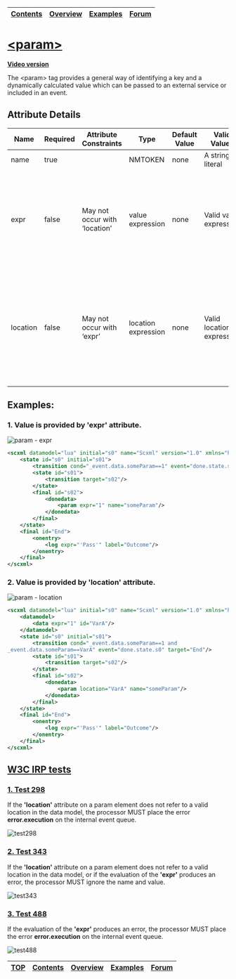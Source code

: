 <a name="top-anchor"/>

| [Contents](../README.md#table-of-contents) | [Overview](../README.md#scxml-overview) | [Examples](../README.md#examples) | [Forum](https://github.com/alexzhornyak/SCXML-tutorial/discussions) |
|---|---|---|---|

# [\<param\>](https://www.w3.org/TR/scxml/#param)

**[Video version](https://youtu.be/V9hqU9smirw)**

The \<param\> tag provides a general way of identifying a key and a dynamically calculated value which can be passed to an external service or included in an event.

## Attribute Details
<table>
<thead>
<tr>
<th>Name</th><th>Required</th><th>Attribute Constraints</th><th>Type</th><th>Default Value</th><th>Valid Values</th><th>Description</th>
</tr>
</thead>
<tbody>
<tr>
<td>name</td><td>true</td><td></td><td>NMTOKEN</td><td>none</td><td>A string literal</td><td>The name of the key.</td>
</tr>
<tr>
<td>expr</td><td>false</td><td>May not occur with ‘location’</td><td>value expression</td><td>none</td><td>Valid value expression</td><td>A value expression (see <a href="https://www.w3.org/TR/scxml/#ValueExpressions">5.9.3 Legal Data Values and Value Expressions</a>) that is evaluated to provide the value.</td>
</tr>
<tr>
<td>location</td><td>false</td><td>May not occur with ‘expr’</td><td>location expression</td><td>none</td><td>Valid location expression</td><td>A location expression (see <a href="https://www.w3.org/TR/scxml/#LocationExpressions">5.9.2 Location Expressions</a>) that specifies the location in the datamodel to retrieve the value from.</td>
</tr>
</tbody>
</table>

## Examples:
### 1. Value is provided by 'expr' attribute.
![param - expr](https://user-images.githubusercontent.com/18611095/28515986-4b5121da-7068-11e7-84b9-80f4f8de9ab1.png)

```xml
<scxml datamodel="lua" initial="s0" name="Scxml" version="1.0" xmlns="http://www.w3.org/2005/07/scxml">
	<state id="s0" initial="s01">
		<transition cond="_event.data.someParam==1" event="done.state.s0" target="End"/>
		<state id="s01">
			<transition target="s02"/>
		</state>
		<final id="s02">
			<donedata>
				<param expr="1" name="someParam"/>
			</donedata>
		</final>
	</state>
	<final id="End">
		<onentry>
			<log expr="'Pass'" label="Outcome"/>
		</onentry>
	</final>
</scxml>
```

### 2. Value is provided by 'location' attribute.
![param - location](https://user-images.githubusercontent.com/18611095/28516123-c39f7038-7068-11e7-8c2c-083e82e31f4c.png)

```xml
<scxml datamodel="lua" initial="s0" name="Scxml" version="1.0" xmlns="http://www.w3.org/2005/07/scxml">
	<datamodel>
		<data expr="1" id="VarA"/>
	</datamodel>
	<state id="s0" initial="s01">
		<transition cond="_event.data.someParam==1 and
_event.data.someParam==VarA" event="done.state.s0" target="End"/>
		<state id="s01">
			<transition target="s02"/>
		</state>
		<final id="s02">
			<donedata>
				<param location="VarA" name="someParam"/>
			</donedata>
		</final>
	</state>
	<final id="End">
		<onentry>
			<log expr="'Pass'" label="Outcome"/>
		</onentry>
	</final>
</scxml>
```

## [W3C IRP tests](https://www.w3.org/Voice/2013/scxml-irp)

### [1. Test 298](https://www.w3.org/Voice/2013/scxml-irp/298/test298.txml)
If the **'location'** attribute on a param element does not refer to a valid location in the data model, the processor MUST place the error **error.execution** on the internal event queue.

![test298](https://user-images.githubusercontent.com/18611095/28515277-acc356fc-7065-11e7-91ec-666e36fe931a.png)

### [2. Test 343](https://www.w3.org/Voice/2013/scxml-irp/343/test343.txml)
If the **'location'** attribute on a param element does not refer to a valid location in the data model, or if the evaluation of the **'expr'** produces an error, the processor MUST ignore the name and value.

![test343](https://user-images.githubusercontent.com/18611095/28515473-6ff1de6e-7066-11e7-9875-d2e8b5d4ee1e.png)

### [3. Test 488](https://www.w3.org/Voice/2013/scxml-irp/488/test488.txml)
If the evaluation of the **'expr'** produces an error, the processor MUST place the error **error.execution** on the internal event queue.

![test488](https://user-images.githubusercontent.com/18611095/28515717-4eca4a04-7067-11e7-9eae-d66e5e4ee2d6.png)

| [TOP](#top-anchor) | [Contents](../README.md#table-of-contents) | [Overview](../README.md#scxml-overview) | [Examples](../Examples/README.md) | [Forum](https://github.com/alexzhornyak/SCXML-tutorial/discussions) |
|---|---|---|---|---|
